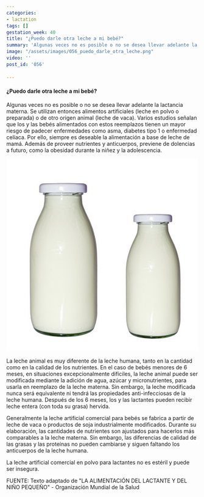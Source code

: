 ```yaml
---
categories:
- lactation
tags: []
gestation_week: 40
title: "¿Puedo darle otra leche a mi bebé?"
summary: 'Algunas veces no es posible o no se desea llevar adelante la lactancia materna. '
image: "/assets/images/056_puedo_darle_otra_leche.png"
video: ''
post_id: '056'

---
```

#### ¿Puedo darle otra leche a mi bebé?

Algunas veces no es posible o no se desea llevar adelante la lactancia materna. Se utilizan entonces alimentos artificiales (leche en polvo o preparada) o de otro origen animal (leche de vaca). Varios estudios señalan que los y las bebés alimentados con estos reemplazos tienen un mayor riesgo de padecer enfermedades como asma, diabetes tipo 1 o enfermedad celíaca. Por ello, siempre es deseable la alimentación a base de leche de mamá. Además de proveer nutrientes y anticuerpos, previene de dolencias a futuro, como la obesidad durante la niñez y la adolescencia.

![](/assets/images/056_image-1.png)

La leche animal es muy diferente de la leche humana, tanto en la cantidad como en la calidad de los nutrientes. En el caso de bebés menores de 6 meses, en situaciones excepcionalmente difíciles, la leche animal puede ser modificada mediante la adición de agua, azúcar y micronutrientes, para usarla en reemplazo de la leche materna. Sin embargo, la leche modificada nunca será equivalente ni tendrá las propiedades anti-infecciosas de la leche humana. Después de los 6 meses, los y las lactantes pueden recibir leche entera (con toda su grasa) hervida.

Generalmente la leche artificial comercial para bebés se fabrica a partir de leche de vaca o productos de soja industrialmente modificados. Durante su elaboración, las cantidades de nutrientes son ajustados para hacerlos más comparables a la leche materna. Sin embargo, las diferencias de calidad de las grasas y las proteínas no pueden cambiarse y siguen faltando los anticuerpos de la leche humana.

La leche artificial comercial en polvo para lactantes no es estéril y puede ser insegura.

FUENTE: Texto adaptado de "LA ALIMENTACIÓN DEL LACTANTE Y DEL NIÑO PEQUEÑO" - Organización Mundial de la Salud
